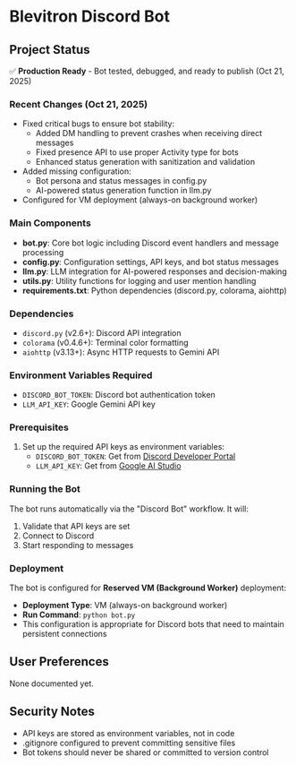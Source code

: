 # Blevitron Discord Bot

## Project Status
✅ **Production Ready** - Bot tested, debugged, and ready to publish (Oct 21, 2025)

### Recent Changes (Oct 21, 2025)
- Fixed critical bugs to ensure bot stability:
  - Added DM handling to prevent crashes when receiving direct messages
  - Fixed presence API to use proper Activity type for bots
  - Enhanced status generation with sanitization and validation
- Added missing configuration:
  - Bot persona and status messages in config.py
  - AI-powered status generation function in llm.py
- Configured for VM deployment (always-on background worker)

### Main Components
- **bot.py**: Core bot logic including Discord event handlers and message processing
- **config.py**: Configuration settings, API keys, and bot status messages
- **llm.py**: LLM integration for AI-powered responses and decision-making
- **utils.py**: Utility functions for logging and user mention handling
- **requirements.txt**: Python dependencies (discord.py, colorama, aiohttp)

### Dependencies
- `discord.py` (v2.6+): Discord API integration
- `colorama` (v0.4.6+): Terminal color formatting
- `aiohttp` (v3.13+): Async HTTP requests to Gemini API

### Environment Variables Required
- `DISCORD_BOT_TOKEN`: Discord bot authentication token
- `LLM_API_KEY`: Google Gemini API key

### Prerequisites
1. Set up the required API keys as environment variables:
   - `DISCORD_BOT_TOKEN`: Get from [Discord Developer Portal](https://discord.com/developers/applications)
   - `LLM_API_KEY`: Get from [Google AI Studio](https://aistudio.google.com/app/apikey)

### Running the Bot
The bot runs automatically via the "Discord Bot" workflow. It will:
1. Validate that API keys are set
2. Connect to Discord
3. Start responding to messages

### Deployment
The bot is configured for **Reserved VM (Background Worker)** deployment:
- **Deployment Type**: VM (always-on background worker)
- **Run Command**: `python bot.py`
- This configuration is appropriate for Discord bots that need to maintain persistent connections

## User Preferences
None documented yet.

## Security Notes
- API keys are stored as environment variables, not in code
- .gitignore configured to prevent committing sensitive files
- Bot tokens should never be shared or committed to version control
